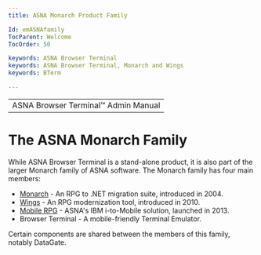 ```yaml
---
title: ASNA Monarch Product Family

Id: emASNAfamily
TocParent: Welcome
TocOrder: 50

keywords: ASNA Browser Terminal
keywords: ASNA Browser Terminal, Monarch and Wings
keywords: BTerm

---
```


<table>
                <tr>
                    <td>
                        <span class="OH_MultiViewContainerPanelDhtmlTable">
                            ASNA Browser Terminal&#8482; Admin Manual
                        </span>
                    </td>
                </tr>
</table>

# The ASNA Monarch Family
While ASNA Browser Terminal is a stand-alone product, it is also part of the larger Monarch family of ASNA software. The Monarch family has four main members: 

- <a href="http://asna.com/us/products/monarch">Monarch</a> - An RPG to .NET migration suite, introduced in
                            2004.
- <a href="http://asna.com/us/products/wings">Wings</a> - An RPG modernization tool, introduced in 2010.
- <a href="http://asna.com/us/products/mobile-rpg">Mobile RPG</a> - ASNA's IBM i-to-Mobile solution, launched in 2013.
- Browser Terminal - A mobile-friendly Terminal Emulator.

Certain components are shared between the members of this family, notably DataGate. 
